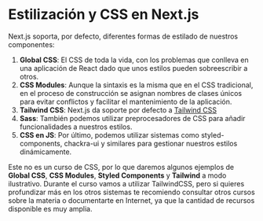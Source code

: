 # Estilización y CSS en Next.js

Next.js soporta, por defecto, diferentes formas de estilado de nuestros componentes:

1. **Global CSS**: El CSS de toda la vida, con los problemas que conlleva en una aplicación de React dado que unos estilos pueden sobreescribir a otros.
1. **CSS Modules**: Aunque la sintaxis es la misma que en el CSS tradicional, en el proceso de construcción se asignan nombres de clases únicos para evitar conflictos y facilitar el mantenimiento de la aplicación.
1. **Tailwind CSS**: Next.js da soporte por defecto a [Tailwind CSS](https://tailwindcss.com/)
1. **Sass**: También podemos utilizar preprocesadores de CSS para añadir funcionalidades a nuestros estilos.
1. **CSS en JS**: Por último, podemos utilizar sistemas como styled-components, chackra-ui y similares para gestionar nuestros estilos dinámicamente.

Este no es un curso de CSS, por lo que daremos algunos ejemplos de **Global CSS**, **CSS Modules**, **Styled Components** y **Tailwind** a modo ilustrativo. Durante el curso vamos a utilizar TailwindCSS, pero si quieres profundizar más en los otros sistemas te recomiendo consultar otros cursos sobre la materia o documentarte en Internet, ya que la cantidad de recursos disponible es muy amplia.
